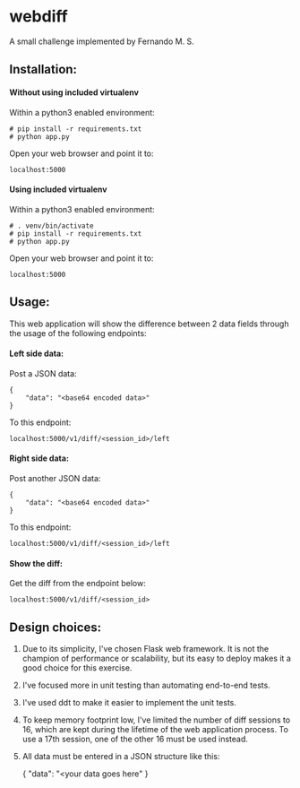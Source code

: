 # webdiff


A small challenge implemented by Fernando M. S.


## Installation:


#### Without using included virtualenv


Within a python3 enabled environment:

    # pip install -r requirements.txt
    # python app.py
    
Open your web browser and point it to:

    localhost:5000

    
#### Using included virtualenv


Within a python3 enabled environment:

    # . venv/bin/activate
    # pip install -r requirements.txt
    # python app.py
    
Open your web browser and point it to:

    localhost:5000


## Usage:


This web application will show the difference between 2 data fields through the usage of the following endpoints:


#### Left side data:

    
Post a JSON data:
    
    {
        "data": "<base64 encoded data>"
    }
    
To this endpoint:
    
    localhost:5000/v1/diff/<session_id>/left
    

#### Right side data:


Post another JSON data:

    {
        "data": "<base64 encoded data>"
    }

To this endpoint:
    
    localhost:5000/v1/diff/<session_id>/left


#### Show the diff:


Get the diff from the endpoint below:

    localhost:5000/v1/diff/<session_id>
    

## Design choices:


1. Due to its simplicity, I've chosen Flask web framework. It is not the champion of performance or scalability, but its
easy to deploy makes it a good choice for this exercise.
2. I've focused more in unit testing than automating end-to-end tests.
3. I've used ddt to make it easier to implement the unit tests.
4. To keep memory footprint low, I've limited the number of diff sessions to 16, which are kept during the lifetime of
the web application process. To use a 17th session, one of the other 16 must be used instead.
5. All data must be entered in a JSON structure like this:


    {
        "data": "<your data goes here"
    }